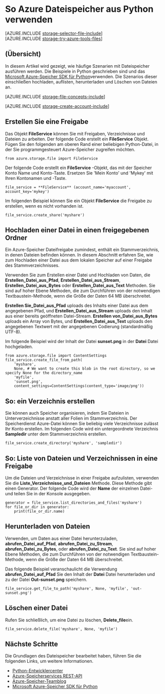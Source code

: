 <properties
    pageTitle="So Azure Dateispeicher aus Python verwenden | Microsoft Azure"
    description="Informationen Sie zum Verwenden der Azure Dateispeicher aus Python hochladen, Liste, herunterladen und Löschen von Dateien."
    services="storage"
    documentationCenter="python"
    authors="robinsh"
    manager="carmonm"
    editor="tysonn"/>

<tags
    ms.service="storage"
    ms.workload="storage"
    ms.tgt_pltfrm="na"
    ms.devlang="python"
    ms.topic="article"
    ms.date="09/20/2016"
    ms.author="robinsh"/>

# <a name="how-to-use-azure-file-storage-from-python"></a>So Azure Dateispeicher aus Python verwenden

[AZURE.INCLUDE [storage-selector-file-include](../../includes/storage-selector-file-include.md)]
<br/>
[AZURE.INCLUDE [storage-try-azure-tools-files](../../includes/storage-try-azure-tools-files.md)]

## <a name="overview"></a>(Übersicht)

In diesem Artikel wird gezeigt, wie häufige Szenarien mit Dateispeicher ausführen werden. Die Beispiele in Python geschrieben sind und das [Microsoft Azure-Speicher SDK für Python]verwenden. Die Szenarios dieser einschließen hochladen, auflisten, herunterladen und Löschen von Dateien an.

[AZURE.INCLUDE [storage-file-concepts-include](../../includes/storage-file-concepts-include.md)]

[AZURE.INCLUDE [storage-create-account-include](../../includes/storage-create-account-include.md)]

## <a name="create-a-share"></a>Erstellen Sie eine Freigabe

Das Objekt **FileService** können Sie mit Freigaben, Verzeichnisse und Dateien zu arbeiten. Der folgende Code erstellt ein **FileService** Objekt. Fügen Sie den folgenden am oberen Rand einer beliebigen Python-Datei, in der Sie programmgesteuert Azure-Speicher zugreifen möchten.

    from azure.storage.file import FileService

Der folgende Code erstellt ein **FileService** -Objekt, das mit der Speicher Konto Name und Konto-Taste.  Ersetzen Sie 'Mein Konto' und 'Mykey' mit Ihren Kontonamen und -Taste.

    file_service = **FileService** (account_name='myaccount', account_key='mykey')

Im folgenden Beispiel können Sie ein Objekt **FileService** die Freigabe zu erstellen, wenn es nicht vorhanden ist.

    file_service.create_share('myshare')

## <a name="upload-a-file-into-a-share"></a>Hochladen einer Datei in einen freigegebenen Ordner

Ein Azure-Speicher Dateifreigabe zumindest, enthält ein Stammverzeichnis, in denen Dateien befinden können. In diesem Abschnitt erfahren Sie, wie zum Hochladen einer Datei aus dem lokalen Speicher auf einer Freigabe des Stammverzeichnisses.

Verwenden Sie zum Erstellen einer Datei und Hochladen von Daten, die **Erstellen\_Datei\_aus\_Pfad**, **Erstellen\_Datei\_aus\_Stream**, **Erstellen\_Datei\_aus\_Bytes** oder **Erstellen\_Datei\_aus\_Text** Methoden. Sie sind auf hoher Ebene Methoden, die zum Durchführen von der notwendigen Textbaustein-Methode, wenn die Größe der Daten 64 MB überschreitet.

**Erstellen Sie\_Datei\_aus\_Pfad** uploads des Inhalts einer Datei aus dem angegebenen Pfad, und **Erstellen\_Datei\_aus\_Stream** uploads den Inhalt aus einer bereits geöffneten Datei-Stream. **Erstellen von\_Datei\_aus\_Bytes** uploads ein Array von Bytes, und **Erstellen\_Datei\_aus\_Text** uploads den angegebenen Textwert mit der angegebenen Codierung (standardmäßig UTF-8).

Im folgende Beispiel wird der Inhalt der Datei **sunset.png** in der **Datei** Datei hochgeladen.

    from azure.storage.file import ContentSettings
    file_service.create_file_from_path(
        'myshare',
        None, # We want to create this blob in the root directory, so we specify None for the directory_name
        'myfile',
        'sunset.png',
        content_settings=ContentSettings(content_type='image/png'))

## <a name="how-to-create-a-directory"></a>So: ein Verzeichnis erstellen

Sie können auch Speicher organisieren, indem Sie Dateien in Unterverzeichnisse anstatt aller Folien im Stammverzeichnis. Der Speicherdienst Azure-Datei können Sie beliebig viele Verzeichnisse zulässt Ihr Konto erstellen. Im folgenden Code wird ein untergeordnete Verzeichnis **Sampledir** unter dem Stammverzeichnis erstellen.

    file_service.create_directory('myshare', 'sampledir')

## <a name="how-to-list-files-and-directories-in-a-share"></a>So: Liste von Dateien und Verzeichnissen in eine Freigabe

Um die Dateien und Verzeichnisse in einer Freigabe aufzulisten, verwenden Sie die **Liste\_Verzeichnisse\_und\_Dateien** Methode. Diese Methode gibt einen Generator. Der folgende Code wird der **Name** der einzelnen Datei- und teilen Sie in der Konsole ausgegeben.

    generator = file_service.list_directories_and_files('myshare')
    for file_or_dir in generator:
        print(file_or_dir.name)

## <a name="download-files"></a>Herunterladen von Dateien

Verwenden, um Daten aus einer Datei herunterzuladen, **abrufen\_Datei\_auf\_Pfad**, **abrufen\_Datei\_zu\_Stream**, **abrufen\_Datei\_zu\_Bytes**, oder **abrufen\_Datei\_zu\_Text**. Sie sind auf hoher Ebene Methoden, die zum Durchführen von der notwendigen Textbaustein-Methode, wenn die Größe der Daten 64 MB überschreitet.

Das folgende Beispiel veranschaulicht die Verwendung **abrufen\_Datei\_auf\_Pfad** Sie den Inhalt der **Datei** Datei herunterladen und zu der Datei **Out-sunset.png** speichern.

    file_service.get_file_to_path('myshare', None, 'myfile', 'out-sunset.png')

## <a name="delete-a-file"></a>Löschen einer Datei

Rufen Sie schließlich, um eine Datei zu löschen, **Delete_file**ein.

    file_service.delete_file('myshare', None, 'myfile')

## <a name="next-steps"></a>Nächste Schritte

Die Grundlagen des Dateispeicher bearbeitet haben, führen Sie die folgenden Links, um weitere Informationen.

- [Python-Entwicklercenter](/develop/python/)
- [Azure-Speicherservices REST-API](http://msdn.microsoft.com/library/azure/dd179355)
- [Azure-Speicher-Teamblog]
- [Microsoft Azure-Speicher SDK für Python]

[Azure-Speicher-Teamblog]: http://blogs.msdn.com/b/windowsazurestorage/
[Microsoft Azure-Speicher SDK für Python]: https://github.com/Azure/azure-storage-python
